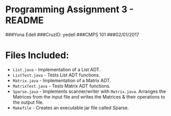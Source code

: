 # Programming Assignment 3 - README

###Yona Edell
###CruzID: yedell
###CMPS 101
###02/01/2017

# Files Included:

* `List.java` - Implementation of a List ADT.
* `ListTest.java` - Tests List ADT functions.
* `Matrix.java` - Implementation of a Matrix ADT.
* `MatrixTest.java` - Tests Matrix ADT functions.
* `Sparse.java` -	Implements scanner/writer with `Matrix.java`. Arranges the Matrices from the input file and writes the Matrices & their operations to the output file.
* `Makefile` - Creates an executable jar file called Sparse.
